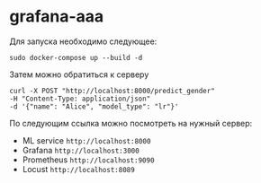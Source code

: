 # grafana-aaa

Для запуска необходимо следующее:

```
sudo docker-compose up --build -d
```

Затем можно обратиться к серверу

```
curl -X POST "http://localhost:8000/predict_gender"
-H "Content-Type: application/json"
-d '{"name": "Alice", "model_type": "lr"}'
```

По следующим ссылка можно посмотреть на нужный сервер:

 - ML service ```http://localhost:8000 ```
 - Grafana ```http://localhost:3000 ```
 - Prometheus ```http://localhost:9090 ```
 - Locust ```http://localhost:8089 ```

